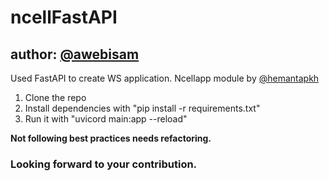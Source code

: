 # ncellFastAPI
## author: <a href="https://github.com/awebisam">@awebisam</a>

Used FastAPI to create WS application.
Ncellapp module by <a href="https://github.com/hemantapkh">@hemantapkh</a>

1. Clone the repo
2. Install dependencies with "pip install -r requirements.txt"
3. Run it with "uvicord main:app --reload"

<b> Not following best practices needs refactoring. </b>

### Looking forward to your contribution.
